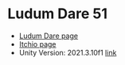 # Ludum Dare 51 

* [Ludum Dare page](https://ldjam.com/events/ludum-dare/51/$299970)
* [Itchio page](https://avivajpeyi.itch.io/ludum-dare-51)
* Unity Version: 2021.3.10f1 [link](https://unity3d.com/unity/qa/lts-releases)

